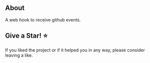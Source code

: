 ## About

<!-- A description of the package and where one can find more documentation -->
A web hook to receive github events.

## Give a Star! :star:
If you liked the project or if it helped you in any way, please consider leaving a like.
